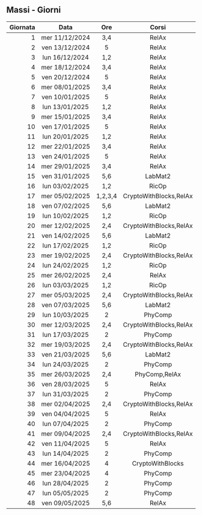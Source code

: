 ## Massi - Giorni

|Giornata| Data | Ore | Corsi |
|--:|:-:|:-:|:-:|
|1|mer 11/12/2024|3,4|RelAx|
|2|ven 13/12/2024|5|RelAx|
|3|lun 16/12/2024|1,2|RelAx|
|4|mer 18/12/2024|3,4|RelAx|
|5|ven 20/12/2024|5|RelAx|
|6|mer 08/01/2025|3,4|RelAx|
|7|ven 10/01/2025|5|RelAx|
|8|lun 13/01/2025|1,2|RelAx|
|9|mer 15/01/2025|3,4|RelAx|
|10|ven 17/01/2025|5|RelAx|
|11|lun 20/01/2025|1,2|RelAx|
|12|mer 22/01/2025|3,4|RelAx|
|13|ven 24/01/2025|5|RelAx|
|14|mer 29/01/2025|3,4|RelAx|
|15|ven 31/01/2025|5,6|LabMat2|
|16|lun 03/02/2025|1,2|RicOp|
|17|mer 05/02/2025|1,2,3,4|CryptoWithBlocks,RelAx|
|18|ven 07/02/2025|5,6|LabMat2|
|19|lun 10/02/2025|1,2|RicOp|
|20|mer 12/02/2025|2,4|CryptoWithBlocks,RelAx|
|21|ven 14/02/2025|5,6|LabMat2|
|22|lun 17/02/2025|1,2|RicOp|
|23|mer 19/02/2025|2,4|CryptoWithBlocks,RelAx|
|24|lun 24/02/2025|1,2|RicOp|
|25|mer 26/02/2025|2,4|RelAx|
|26|lun 03/03/2025|1,2|RicOp|
|27|mer 05/03/2025|2,4|CryptoWithBlocks,RelAx|
|28|ven 07/03/2025|5,6|LabMat2|
|29|lun 10/03/2025|2|PhyComp|
|30|mer 12/03/2025|2,4|CryptoWithBlocks,RelAx|
|31|lun 17/03/2025|2|PhyComp|
|32|mer 19/03/2025|2,4|CryptoWithBlocks,RelAx|
|33|ven 21/03/2025|5,6|LabMat2|
|34|lun 24/03/2025|2|PhyComp|
|35|mer 26/03/2025|2,4|PhyComp,RelAx|
|36|ven 28/03/2025|5|RelAx|
|37|lun 31/03/2025|2|PhyComp|
|38|mer 02/04/2025|2,4|CryptoWithBlocks,RelAx|
|39|ven 04/04/2025|5|RelAx|
|40|lun 07/04/2025|2|PhyComp|
|41|mer 09/04/2025|2,4|CryptoWithBlocks,RelAx|
|42|ven 11/04/2025|5|RelAx|
|43|lun 14/04/2025|2|PhyComp|
|44|mer 16/04/2025|4|CryptoWithBlocks|
|45|mer 23/04/2025|4|PhyComp|
|46|lun 28/04/2025|2|PhyComp|
|47|lun 05/05/2025|2|PhyComp|
|48|ven 09/05/2025|5,6|RelAx|


